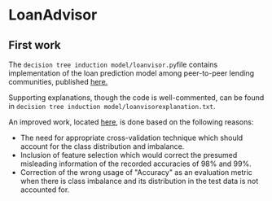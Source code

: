 # LoanAdvisor

## First work
The `decision tree induction model/loanvisor.py`file contains implementation of the loan prediction model among peer-to-peer lending communities, published [here.](https://www.researchgate.net/profile/Abdul-Gilal/publication/336775046_A_Boosted_Decision_Tree_Model_for_Predicting_Loan_Default_in_P2P_Lending_Communities/links/5db1a569299bf111d4c0a2f8/A-Boosted-Decision-Tree-Model-for-Predicting-Loan-Default-in-P2P-Lending-Communities.pdf)

Supporting explanations, though the code is well-commented, can be found in `decision tree induction model/loanvisorexplanation.txt`.

An improved work, located [here](https://github.com/Semiu/Lender), is done based on the following reasons:
* The need for appropriate cross-validation technique which should account for the class distribution and imbalance.
* Inclusion of feature selection which would correct the presumed misleading information of the recorded accuracies of 98% and 99%.
* Correction of the wrong usage of "Accuracy" as an evaluation metric when there is class imbalance and its distribution in the test data is not accounted for.


